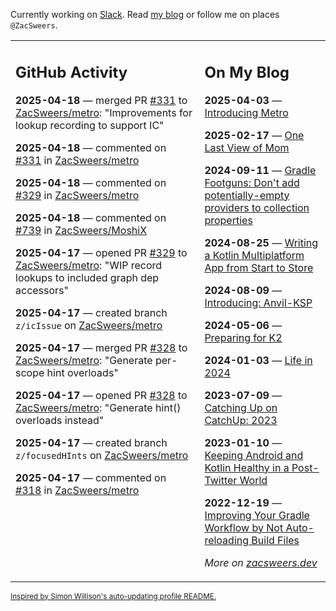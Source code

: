 Currently working on [Slack](https://slack.com/). Read [my blog](https://zacsweers.dev/) or follow me on places `@ZacSweers`.

<table><tr><td valign="top" width="60%">

## GitHub Activity
<!-- githubActivity starts -->
**2025-04-18** — merged PR [#331](https://github.com/ZacSweers/metro/pull/331) to [ZacSweers/metro](https://github.com/ZacSweers/metro): "Improvements for lookup recording to support IC"

**2025-04-18** — commented on [#331](https://github.com/ZacSweers/metro/pull/331#issuecomment-2816120608) in [ZacSweers/metro](https://github.com/ZacSweers/metro)

**2025-04-18** — commented on [#329](https://github.com/ZacSweers/metro/pull/329#issuecomment-2816118483) in [ZacSweers/metro](https://github.com/ZacSweers/metro)

**2025-04-18** — commented on [#739](https://github.com/ZacSweers/MoshiX/issues/739#issuecomment-2815724603) in [ZacSweers/MoshiX](https://github.com/ZacSweers/MoshiX)

**2025-04-17** — opened PR [#329](https://github.com/ZacSweers/metro/pull/329) to [ZacSweers/metro](https://github.com/ZacSweers/metro): "WIP record lookups to included graph dep accessors"

**2025-04-17** — created branch `z/icIssue` on [ZacSweers/metro](https://github.com/ZacSweers/metro)

**2025-04-17** — merged PR [#328](https://github.com/ZacSweers/metro/pull/328) to [ZacSweers/metro](https://github.com/ZacSweers/metro): "Generate per-scope hint overloads"

**2025-04-17** — opened PR [#328](https://github.com/ZacSweers/metro/pull/328) to [ZacSweers/metro](https://github.com/ZacSweers/metro): "Generate hint() overloads instead"

**2025-04-17** — created branch `z/focusedHInts` on [ZacSweers/metro](https://github.com/ZacSweers/metro)

**2025-04-17** — commented on [#318](https://github.com/ZacSweers/metro/issues/318#issuecomment-2813985050) in [ZacSweers/metro](https://github.com/ZacSweers/metro)
<!-- githubActivity ends -->
</td><td valign="top" width="40%">

## On My Blog
<!-- blog starts -->
**2025-04-03** — [Introducing Metro](https://www.zacsweers.dev/introducing-metro/)

**2025-02-17** — [One Last View of Mom](https://www.zacsweers.dev/one-last-view-of-mom/)

**2024-09-11** — [Gradle Footguns: Don't add potentially-empty providers to collection properties](https://www.zacsweers.dev/gradle-footgun-adding-empty-providers-to-collection-properties/)

**2024-08-25** — [Writing a Kotlin Multiplatform App from Start to Store](https://www.zacsweers.dev/writing-a-kotlin-multiplatform-app-from-start-to-store/)

**2024-08-09** — [Introducing: Anvil-KSP](https://www.zacsweers.dev/introducing-anvil-ksp/)

**2024-05-06** — [Preparing for K2](https://www.zacsweers.dev/preparing-for-k2/)

**2024-01-03** — [Life in 2024](https://www.zacsweers.dev/life-in-2024/)

**2023-07-09** — [Catching Up on CatchUp: 2023](https://www.zacsweers.dev/catching-up-on-catchup-2023/)

**2023-01-10** — [Keeping Android and Kotlin Healthy in a Post-Twitter World](https://www.zacsweers.dev/keeping-android-healthy/)

**2022-12-19** — [Improving Your Gradle Workflow by Not Auto-reloading Build Files](https://www.zacsweers.dev/improving-your-workflow-by-not-auto-reloading-build-files/)
<!-- blog ends -->
_More on [zacsweers.dev](https://zacsweers.dev/)_
</td></tr></table>

<sub><a href="https://simonwillison.net/2020/Jul/10/self-updating-profile-readme/">Inspired by Simon Willison's auto-updating profile README.</a></sub>